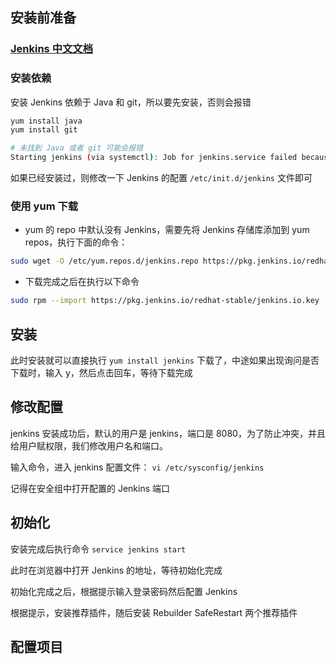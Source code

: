 ## 安装前准备

### [Jenkins 中文文档](https://www.jenkins.io/zh/)

### 安装依赖

安装 Jenkins 依赖于 Java 和 git，所以要先安装，否则会报错

```sh
yum install java
yum install git
```

```sh
# 未找到 Java 或者 git 可能会报错
Starting jenkins (via systemctl): Job for jenkins.service failed because the control process exited with error code. See “systemctl status jenkins.service” and “journalctl -xe” for details.
```

如果已经安装过，则修改一下 Jenkins 的配置 `/etc/init.d/jenkins` 文件即可

### 使用 yum 下载

- yum 的 repo 中默认没有 Jenkins，需要先将 Jenkins 存储库添加到 yum repos，执行下面的命令：

```sh
sudo wget -O /etc/yum.repos.d/jenkins.repo https://pkg.jenkins.io/redhat-stable/jenkins.repo
```

- 下载完成之后在执行以下命令

```sh
sudo rpm --import https://pkg.jenkins.io/redhat-stable/jenkins.io.key
```

## 安装

此时安装就可以直接执行 `yum install jenkins` 下载了，中途如果出现询问是否下载时，输入 y，然后点击回车，等待下载完成

## 修改配置

jenkins 安装成功后，默认的用户是 jenkins，端口是 8080，为了防止冲突，并且给用户赋权限，我们修改用户名和端口。

输入命令，进入 jenkins 配置文件： `vi /etc/sysconfig/jenkins`

记得在安全组中打开配置的 Jenkins 端口

## 初始化

安装完成后执行命令 `service jenkins start`

此时在浏览器中打开 Jenkins 的地址，等待初始化完成

初始化完成之后，根据提示输入登录密码然后配置 Jenkins

根据提示，安装推荐插件，随后安装 Rebuilder SafeRestart 两个推荐插件

## 配置项目
